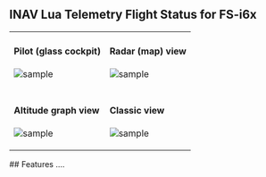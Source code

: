## INAV Lua Telemetry Flight Status for FS-i6x

<table>
<tr><td>

#### Pilot (glass cockpit)
![sample](assets/iNavQX7pilot.png "Pilot view on Q X7, X-Lite & Jumper T12")&nbsp;&nbsp;

</td><td>

#### Radar (map) view
![sample](assets/iNavQX7radar.png "Radar view on Q X7, X-Lite & Jumper T12")&nbsp;&nbsp;

</td><p></tr>
<tr><td>

#### Altitude graph view
![sample](assets/iNavQX7alt.png "Altitude graph view on Q X7, X-Lite & Jumper T12")&nbsp;&nbsp;

</td><td>

#### Classic view
![sample](assets/iNavQX7.png "Classic view on Q X7, X-Lite & Jumper T12")&nbsp;&nbsp;

</td></tr>
</table>
## Features
....